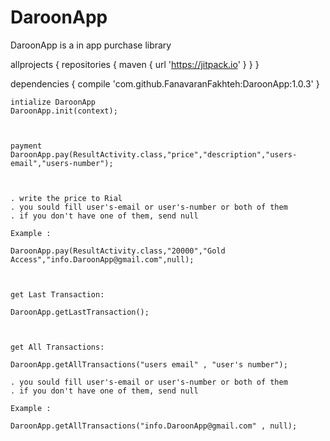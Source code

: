 # DaroonApp

DaroonApp is a in app purchase library


allprojects { 
		repositories {
			maven { url 'https://jitpack.io' }
		}
	}


dependencies {
	        compile 'com.github.FanavaranFakhteh:DaroonApp:1.0.3'
	}
    
    
    
    intialize DaroonApp
    DaroonApp.init(context);
    
    
    
    payment
    DaroonApp.pay(ResultActivity.class,"price","description","users-email","users-number");
    
    
    
    . write the price to Rial
    . you sould fill user's-email or user's-number or both of them
    . if you don't have one of them, send null
    
    Example : 
    
    DaroonApp.pay(ResultActivity.class,"20000","Gold Access","info.DaroonApp@gmail.com",null);
        
        
    
    get Last Transaction:
    
    DaroonApp.getLastTransaction();
        
        
    
    get All Transactions:
    
    DaroonApp.getAllTransactions("users email" , "user's number");
           
    . you sould fill user's-email or user's-number or both of them
    . if you don't have one of them, send null
    
    Example :
    
    DaroonApp.getAllTransactions("info.DaroonApp@gmail.com" , null);
